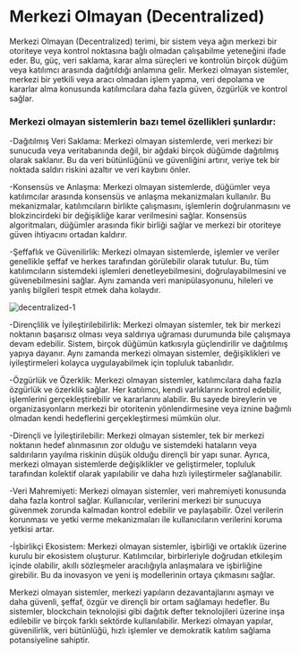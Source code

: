 #        Merkezi Olmayan (Decentralized)
    
Merkezi Olmayan (Decentralized) terimi, bir sistem veya ağın merkezi bir otoriteye veya kontrol noktasına bağlı olmadan çalışabilme yeteneğini ifade eder. Bu, güç, veri saklama, karar alma süreçleri ve kontrolün birçok düğüm veya katılımcı arasında dağıtıldığı anlamına gelir. Merkezi olmayan sistemler, merkezi bir yetkili veya aracı olmadan işlem yapma, veri depolama ve kararlar alma konusunda katılımcılara daha fazla güven, özgürlük ve kontrol sağlar.  

 ###  Merkezi olmayan sistemlerin bazı temel özellikleri şunlardır:
   
   -Dağıtılmış Veri Saklama: Merkezi olmayan sistemlerde, veri merkezi bir sunucuda veya veritabanında değil, bir ağdaki birçok düğümde dağıtılmış olarak saklanır. Bu da veri bütünlüğünü ve güvenliğini artırır, veriye tek bir noktada saldırı riskini azaltır ve veri kaybını önler.

   -Konsensüs ve Anlaşma: Merkezi olmayan sistemlerde, düğümler veya katılımcılar arasında konsensüs ve anlaşma mekanizmaları kullanılır. Bu mekanizmalar, katılımcıların birlikte çalışmasını, işlemlerin doğrulanmasını ve blokzincirdeki bir değişikliğe karar verilmesini sağlar. Konsensüs algoritmaları, düğümler arasında fikir birliği sağlar ve merkezi bir otoriteye güven ihtiyacını ortadan kaldırır.

   -Şeffaflık ve Güvenilirlik: Merkezi olmayan sistemlerde, işlemler ve veriler genellikle şeffaf ve herkes tarafından görülebilir olarak tutulur. Bu, tüm katılımcıların sistemdeki işlemleri denetleyebilmesini, doğrulayabilmesini ve güvenebilmesini sağlar. Aynı zamanda veri manipülasyonunu, hileleri ve yanlış bilgileri tespit etmek daha kolaydır.
   
   ![decentralized-1](https://github.com/umaysafak/Blockchain-Temelleri/assets/83416728/5c2e2d3e-2cf7-4422-9f45-259a04995dd6)

   -Dirençlilik ve İyileştirilebilirlik: Merkezi olmayan sistemler, tek bir merkezi noktanın başarısız olması veya saldırıya uğraması durumunda bile çalışmaya devam edebilir. Sistem, birçok düğümün katkısıyla güçlendirilir ve dağıtılmış yapıya dayanır. Aynı zamanda merkezi olmayan sistemler, değişiklikleri ve iyileştirmeleri kolayca uygulayabilmek için topluluk tabanlıdır.

   -Özgürlük ve Özerklik: Merkezi olmayan sistemler, katılımcılara daha fazla özgürlük ve özerklik sağlar. Her katılımcı, kendi varlıklarını kontrol edebilir, işlemlerini gerçekleştirebilir ve kararlarını alabilir. Bu sayede bireylerin ve organizasyonların merkezi bir otoritenin yönlendirmesine veya iznine bağımlı olmadan kendi hedeflerini gerçekleştirmesi mümkün olur.

   -Dirençli ve İyileştirilebilir: Merkezi olmayan sistemler, tek bir merkezi noktanın hedef alınmasının zor olduğu ve sistemdeki hataların veya saldırıların yayılma riskinin düşük olduğu dirençli bir yapı sunar. Ayrıca, merkezi olmayan sistemlerde değişiklikler ve geliştirmeler, topluluk tarafından kolektif olarak yapılabilir ve daha hızlı iyileştirmeler sağlanabilir.

   -Veri Mahremiyeti: Merkezi olmayan sistemler, veri mahremiyeti konusunda daha fazla kontrol sağlar. Kullanıcılar, verilerini merkezi bir sunucuya güvenmek zorunda kalmadan kontrol edebilir ve paylaşabilir. Özel verilerin korunması ve yetki verme mekanizmaları ile kullanıcıların verilerini koruma yetkisi artar.

   -İşbirlikçi Ekosistem: Merkezi olmayan sistemler, işbirliği ve ortaklık üzerine kurulu bir ekosistem oluşturur. Katılımcılar, birbirleriyle doğrudan etkileşim içinde olabilir, akıllı sözleşmeler aracılığıyla anlaşmalara ve işbirliğine girebilir. Bu da inovasyon ve yeni iş modellerinin ortaya çıkmasını sağlar.

Merkezi olmayan sistemler, merkezi yapıların dezavantajlarını aşmayı ve daha güvenli, şeffaf, özgür ve dirençli bir ortam sağlamayı hedefler. Bu sistemler, blockchain teknolojisi gibi dağıtık defter teknolojileri üzerine inşa edilebilir ve birçok farklı sektörde kullanılabilir. Merkezi olmayan yapılar, güvenilirlik, veri bütünlüğü, hızlı işlemler ve demokratik katılım sağlama potansiyeline sahiptir.
